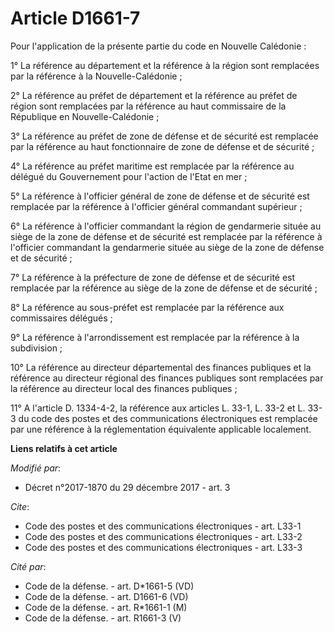 # Article D1661-7

Pour l'application de la présente partie du code en Nouvelle Calédonie :

1° La référence au département et la référence à la région sont remplacées par la référence à la Nouvelle-Calédonie ;

2° La référence au préfet de département et la référence au préfet de région sont remplacées par la référence au haut
commissaire de la République en Nouvelle-Calédonie ;

3° La référence au préfet de zone de défense et de sécurité est remplacée par la référence au haut fonctionnaire de zone de
défense et de sécurité ;

4° La référence au préfet maritime est remplacée par la référence au délégué du Gouvernement pour l'action de l'Etat en mer ;

5° La référence à l'officier général de zone de défense et de sécurité est remplacée par la référence à l'officier général
commandant supérieur ;

6° La référence à l'officier commandant la région de gendarmerie située au siège de la zone de défense et de sécurité est
remplacée par la référence à l'officier commandant la gendarmerie située au siège de la zone de défense et de sécurité ;

7° La référence à la préfecture de zone de défense et de sécurité est remplacée par la référence au siège de la zone de
défense et de sécurité ;

8° La référence au sous-préfet est remplacée par la référence aux commissaires délégués ;

9° La référence à l'arrondissement est remplacée par la référence à la subdivision ;

10° La référence au directeur départemental des finances publiques et la référence au directeur régional des finances
publiques sont remplacées par la référence au directeur local des finances publiques ;

11° A l'article D. 1334-4-2, la référence aux articles L. 33-1, L. 33-2 et L. 33-3 du code des postes et des communications
électroniques est remplacée par une référence à la réglementation équivalente applicable localement.

**Liens relatifs à cet article**

_Modifié par_:

  - Décret n°2017-1870 du 29 décembre 2017 - art. 3

_Cite_:

  - Code des postes et des communications électroniques - art. L33-1
  - Code des postes et des communications électroniques - art. L33-2
  - Code des postes et des communications électroniques - art. L33-3

_Cité par_:

  - Code de la défense. - art. D*1661-5 (VD)
  - Code de la défense. - art. D1661-6 (VD)
  - Code de la défense. - art. R*1661-1 (M)
  - Code de la défense. - art. R1661-3 (V)
